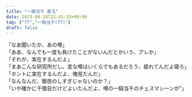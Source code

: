```yaml
---
title: "一騎当千 蒼玉"
date: 2023-08-26T22:41:33+09:00
tag: ["TT","一騎当千(TT)"]
draft: false
---
```


「なあ聞いたか、あの噂」<br>
「ああ、なんでも一度も負けたことがないんだとかいう、アレか」<br>
「それが、実在するんだよ」  
「まあこんな研究所だし、変な噂はいくらでもあるだろう、疲れてんだよ寝ろ」  
「ホントに実在するんだよ、俺見たんだ」  
「なんなんだ、徹夜のしすぎじゃないのか？」  
「いや確かに千徹目だけどよいたんだよ、噂の一騎当千のチェスマシーンが”」